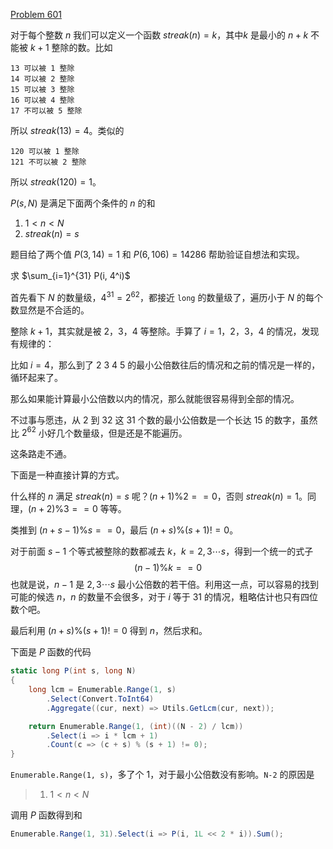 [Problem 601](https://projecteuler.net/problem=601 "Problem 601 - Project Euler")

对于每个整数 $n$ 我们可以定义一个函数 $streak(n)=k$，其中$k$ 是最小的 $n+k$ 不能被 $k+1$ 整除的数。比如
```
13 可以被 1 整除
14 可以被 2 整除
15 可以被 3 整除
16 可以被 4 整除
17 不可以被 5 整除
```
所以 $streak(13)=4$。类似的
```
120 可以被 1 整除
121 不可以被 2 整除
```
所以 $streak(120)=1$。

$P(s,N)$ 是满足下面两个条件的 $n$ 的和
1. $1 < n < N$
2. $streak(n)=s$

题目给了两个值 $P(3,14)=1$ 和 $P(6,106)=14286$ 帮助验证自想法和实现。

求 $\sum_{i=1}^{31} P(i, 4^i)$

首先看下 $N$ 的数量级，$4^{31}=2^{62}$，都接近 `long` 的数量级了，遍历小于 $N$ 的每个数显然是不合适的。

整除 $k+1$，其实就是被 2，3，4 等整除。手算了 $i=1，2，3，4$ 的情况，发现有规律的：

比如 $i=4$，那么到了 2 3 4 5 的最小公倍数往后的情况和之前的情况是一样的，循环起来了。

那么如果能计算最小公倍数以内的情况，那么就能很容易得到全部的情况。

不过事与愿违，从 2 到 32 这 31 个数的最小公倍数是一个长达 15 的数字，虽然比 $2^{62}$ 小好几个数量级，但是还是不能遍历。

这条路走不通。

下面是一种直接计算的方式。

什么样的 $n$ 满足 $streak(n)=s$ 呢？$(n+1)\% 2 == 0$，否则 $streak(n)=1$。同理，$(n+2)\% 3 == 0$ 等等。

类推到 $(n+s-1) \% s == 0$，最后 $(n+s) \% (s+1) != 0$。

对于前面 $s-1$ 个等式被整除的数都减去 $k$，$k=2,3\cdots s$，得到一个统一的式子
$$(n-1) \% k == 0$$
也就是说，$n-1$ 是 $2,3\cdots s$ 最小公倍数的若干倍。利用这一点，可以容易的找到可能的候选 $n$，$n$ 的数量不会很多，对于 $i$ 等于 31 的情况，粗略估计也只有四位数个吧。

最后利用 $(n+s) \% (s+1) !=0$ 得到 $n$，然后求和。

下面是 $P$ 函数的代码
``` csharp
static long P(int s, long N)
{
    long lcm = Enumerable.Range(1, s)
        .Select(Convert.ToInt64)
        .Aggregate((cur, next) => Utils.GetLcm(cur, next));

    return Enumerable.Range(1, (int)((N - 2) / lcm))
        .Select(i => i * lcm + 1)
        .Count(c => (c + s) % (s + 1) != 0);
}
```
`Enumerable.Range(1, s)`，多了个 1，对于最小公倍数没有影响。`N-2` 的原因是
> 1. $1 < n < N$

调用 $P$ 函数得到和
``` csharp
Enumerable.Range(1, 31).Select(i => P(i, 1L << 2 * i)).Sum();
```
